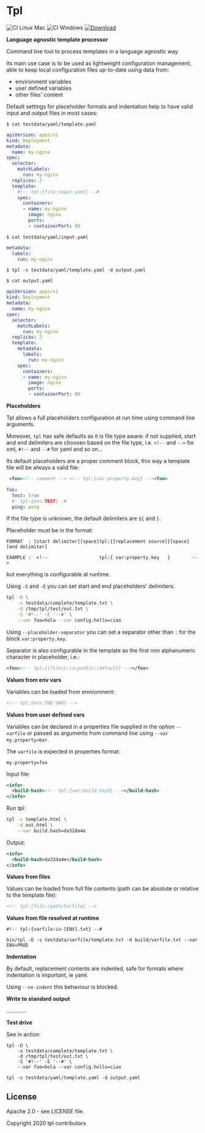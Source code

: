 
# Tpl

![CI Linux Mac](https://github.com/enr/tpl/workflows/CI%20Linux%20Mac/badge.svg)
![CI Windows](https://github.com/enr/tpl/workflows/CI%20Windows/badge.svg)
[![Download](https://img.shields.io/badge/Download-Last%20release-brightgreen)](https://github.com/enr/tpl/releases/latest)

__Language agnostic template processor__

Command line tool to process templates in a language agnostic way.

Its main use case is to be used as lightweight configuration management, able to keep local 
configuration files up-to-date using data from:

- environment variables
- user defined variables
- other files' content

Default settings for placeholder formats and indentation help to have valid input and output files in most cases:

`$ cat testdata/yaml/template.yaml`

```yaml
apiVersion: apps/v1
kind: Deployment
metadata:
  name: my-nginx
spec:
  selector:
    matchLabels:
      run: my-nginx
  replicas: 2
  template:
    #!-- tpl:{file:input.yaml} --#
    spec:
      containers:
      - name: my-nginx
        image: nginx
        ports:
        - containerPort: 80
```

`$ cat testdata/yaml/input.yaml`

```yaml
metadata:
  labels:
    run: my-nginx
```

`$ tpl -s testdata/yaml/template.yaml -d output.yaml`

`$ cat output.yaml`

```yaml
apiVersion: apps/v1
kind: Deployment
metadata:
  name: my-nginx
spec:
  selector:
    matchLabels:
      run: my-nginx
  replicas: 2
  template:
    metadata:
      labels:
        run: my-nginx
    spec:
      containers:
      - name: my-nginx
        image: nginx
        ports:
        - containerPort: 80
```

**Placeholders**

Tpl allows a full placeholders configuration at run time using command line arguments.

Moreover, `tpl` has safe defaults as it is file type aware:
if not supplied, start and end delimiters are choosen based on the file type,
i.e. `<!--` and `-->` for xml, `#!--` and `--#` for yaml and so on...

Its default placeholders are a proper comment block, this way a template file will be always a valid file:

```xml
 <foo><!-- comment --> <!-- tpl:{var:property.key} --><foo>
```

```yaml
foo:
  test: true
  #- tpl:{env:TEST} .#
  ping: pong
```

If the file type is unknown, the default delimiters are `${` and `}`.

Placeholder _must_ be in the format:

`FORMAT  : [start delimiter][space]tpl:{[replacement source]}[space][end delimiter]`

`EXAMPLE :  <!--                   tpl:{ var:property.key   }        -->           `

but everything is configurable at runtime.

Using `-S` and `-E` you can set start and end placeholders' delimiters:

```sh
tpl -D \
    -s testdata/complete/template.txt \
    -d /tmp/tpl/test/out.txt \
    -S '#!--' -E '--#' \
    --var foo=hola --var config.hello=ciao

```

Using `--placeholder-separator` you can set a separator other than `:` for the block `var:property.key`.

Separator is also configurable in the template as the first non alphanumeric character in placeholder, i.e.:

```xml
<foo><!-- tpl:{|file|c:\a\path|c:\default} --></foo>
```


**Values from env vars**

Variables can be loaded from environment:

```xml
<!-- tpl:{env:THE_VAR} -->
```

**Values from user defined vars**

Variables can be declared in a properties file supplied in the option `--varfile` or
passed as arguments from command line using `--var my.property=bar`.

The `varfile` is expected in properties format:

```properties
my.property=foo
```

Input file:

```xml
<info>
  <build-hash><!-- tpl:{var:build.hash} --></build-hash>
</info>
```

Run tpl:

```sh
tpl -s template.html \
    -d out.html \
    --var build.hash=da32da4e

```

Output:

```xml
<info>
  <build-hash>da32da4e</build-hash>
</info>
```

**Values from files**

Values can be loaded from full file contents (path can be absolute or relative to the template file):

```xml
<!-- tpl:{file:/path/to/file} -->
```

**Values from file resolved at runtime**

```
#!-- tpl:{varfile:in-[ENV].txt} --#
```

```
bin/tpl -D -s testdata/varfile/template.txt -d build/varfile.txt --var ENV=PROD
```


**Indentation**

By default, replacement contents are indented, safe for formats where indentation is important, ie yaml.

Using `--no-indent` this behaviour is blocked.

**Write to standard output**

.............

**Test drive**

See in action:

```
tpl -D \
    -s testdata/complete/template.txt \
    -d /tmp/tpl/test/out.txt \
    -S '#!--' -E '--#' \
    --var foo=hola --var config.hello=ciao

tpl -s testdata/yaml/template.yaml -d output.yaml
```

## License

Apache 2.0 - see LICENSE file.

Copyright 2020 tpl contributors
